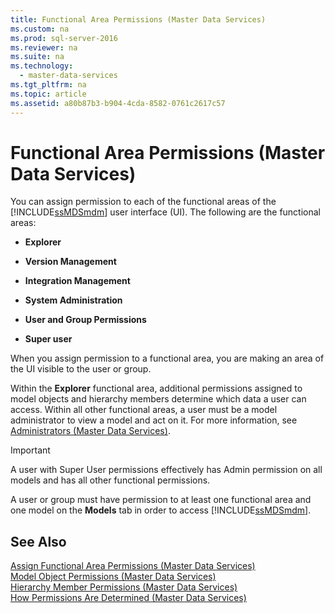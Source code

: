 ```yaml
---
title: Functional Area Permissions (Master Data Services)
ms.custom: na
ms.prod: sql-server-2016
ms.reviewer: na
ms.suite: na
ms.technology: 
  - master-data-services
ms.tgt_pltfrm: na
ms.topic: article
ms.assetid: a80b87b3-b904-4cda-8582-0761c2617c57
---
```

# Functional Area Permissions (Master Data Services)
  You can assign permission to each of the functional areas of the [!INCLUDE[ssMDSmdm](../../Token/Other/ssMDSmdm_md.md)] user interface \(UI\). The following are the functional areas:  
  
-   **Explorer**  
  
-   **Version Management**  
  
-   **Integration Management**  
  
-   **System Administration**  
  
-   **User and Group Permissions**  
  
-   **Super user**  
  
 When you assign permission to a functional area, you are making an area of the UI visible to the user or group.  
  
 Within the **Explorer** functional area, additional permissions assigned to model objects and hierarchy members determine which data a user can access. Within all other functional areas, a user must be a model administrator to view a model and act on it. For more information, see [Administrators &#40;Master Data Services&#41;](../../Topics/TopicNameNotContainA/Administrators--Master-Data-Services-.md).  
  
> [!IMPORTANT]  
>  A user with Super User permissions effectively has Admin permission on all models and has all other functional permissions.  
  
 A user or group must have permission to at least one functional area and one model on the **Models** tab in order to access [!INCLUDE[ssMDSmdm](../../Token/Other/ssMDSmdm_md.md)].  
  
## See Also  
 [Assign Functional Area Permissions &#40;Master Data Services&#41;](../../Topics/TopicNameNotContainA/Assign-Functional-Area-Permissions--Master-Data-Services-.md)   
 [Model Object Permissions &#40;Master Data Services&#41;](../../Topics/TopicNameNotContainA/Model-Object-Permissions--Master-Data-Services-.md)   
 [Hierarchy Member Permissions &#40;Master Data Services&#41;](../../Topics/TopicNameNotContainA/Hierarchy-Member-Permissions--Master-Data-Services-.md)   
 [How Permissions Are Determined &#40;Master Data Services&#41;](../../Topics/TopicNameNotContainA/How-Permissions-Are-Determined--Master-Data-Services-.md)  
  
  